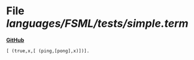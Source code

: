 # File _languages/FSML/tests/simple.term_
**[GitHub](https://github.com/softlang/yas/blob/master/languages/FSML/tests/simple.term)**
```
[ (true,x,[ (ping,[pong],x)])].
```
